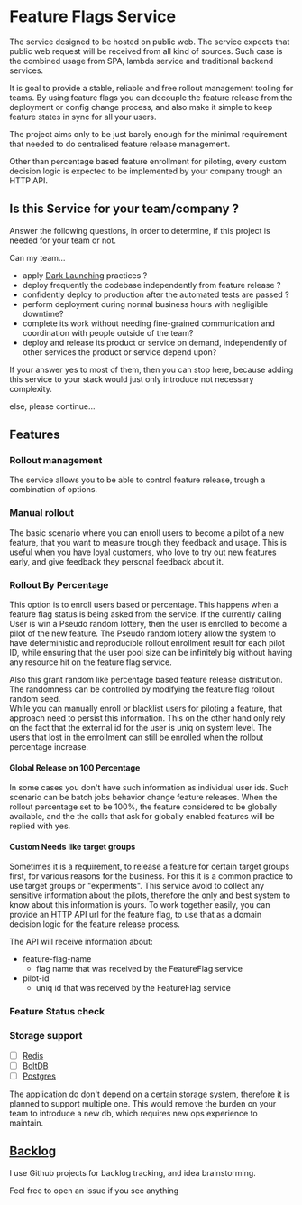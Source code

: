 # Feature Flags Service

The service designed to be hosted on public web.
The service expects that public web request will be received from all kind of sources.
Such case is the combined usage from SPA, lambda service and traditional backend services.

It is goal to provide a stable, reliable and free rollout management tooling for teams.
By using feature flags you can decouple the feature release from the deployment or config change process,
and also make it simple to keep feature states in sync for all your users.

The project aims only to be just barely enough for the minimal requirement 
that needed to do centralised feature release management.

Other than percentage based feature enrollment for piloting, 
every custom decision logic is expected to be implemented by your company trough an HTTP API.

## Is this Service for your team/company ?

Answer the following questions, in order to determine, 
if this project is needed for your team or not.

Can my team…
* apply [Dark Launching](docs/DarkLaunch.md) practices ? 
* deploy frequently the codebase independently from feature release ?
* confidently deploy to production after the automated tests are passed ?
* perform deployment during normal business hours with negligible downtime?
* complete its work without needing fine-grained communication and coordination with people outside of the team?
* deploy and release its product or service on demand, independently of other services the product or service depend upon?

If your answer yes to most of them, then you can stop here,
because adding this service to your stack would just only introduce not necessary complexity.

else, please continue...

## Features 

### Rollout management

The service allows you to be able to control feature release, trough a combination of options.

### Manual rollout

The basic scenario where you can enroll users to become a pilot of a new feature,
that you want to measure trough they feedback and usage.
This is useful when you have loyal customers, who love to try out new features early,
and give feedback they personal feedback about it.

### Rollout By Percentage

This option is to enroll users based or percentage.
This happens when a feature flag status is being asked from the service.
If the currently calling User is win a Pseudo random lottery,
then the user is enrolled to become a pilot of the new feature.
The Pseudo random lottery allow the system to have deterministic 
and reproducible rollout enrollment result for each pilot ID,
while ensuring that the user pool size can be infinitely big 
without having any resource hit on the feature flag service.

Also this grant random like percentage based feature release distribution.
The randomness can be controlled by modifying the feature flag rollout random seed.  
While you can manually enroll or blacklist users for piloting a feature,
that approach need to persist this information.
This on the other hand only rely on the fact that the external id for the user is uniq on system level. 
The users that lost in the enrollment can still be enrolled when the rollout percentage increase.

#### Global Release on 100 Percentage

In some cases you don't have such information as individual user ids.
Such scenario can be batch jobs behavior change feature releases.
When the rollout percentage set to be 100%, the feature considered to be globally available,
and the the calls that ask for globally enabled features will be replied with yes.

#### Custom Needs like target groups

Sometimes it is a requirement, to release a feature for certain target groups first,
for various reasons for the business.
For this it is a common practice to use target groups or "experiments".
This service avoid to collect any sensitive information about the pilots,
therefore the only and best system to know about this information is yours.
To work together easily, you can provide an HTTP API url for the feature flag,
to use that as a domain decision logic for the feature release process.

The API will receive information about:
* feature-flag-name
  * flag name that was received by the FeatureFlag service
* pilot-id
  * uniq id that was received by the FeatureFlag service

### Feature Status check
    
### Storage support
- [ ] [Redis](https://github.com/antirez/redis)
- [ ] [BoltDB](https://github.com/boltdb/bolt)
- [ ] [Postgres](https://github.com/postgres/postgres)

The application do don't depend on a certain storage system,
therefore it is planned to support multiple one.
This would remove the burden on your team to introduce a new db,
which requires new ops experience to maintain.
    
## [Backlog](https://github.com/adamluzsi/toggler/projects)

I use Github projects for backlog tracking,
and idea brainstorming.

Feel free to open an issue if you see anything
